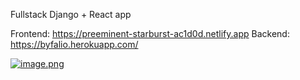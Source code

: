 Fullstack Django + React app

Frontend: https://preeminent-starburst-ac1d0d.netlify.app
Backend: https://byfalio.herokuapp.com/

[![image.png](https://i.postimg.cc/NFXnDnmQ/image.png)](https://postimg.cc/wR6FT0wr)
